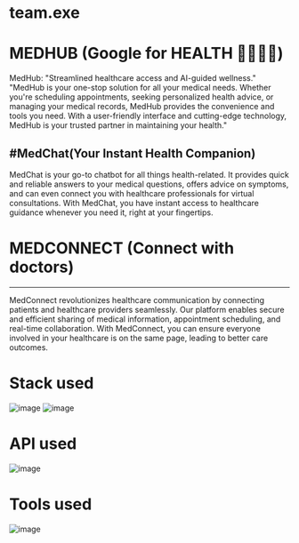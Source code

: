 # team.exe
# MEDHUB (Google for HEALTH 👩‍⚕️📝💊)

MedHub: "Streamlined healthcare access and AI-guided wellness."
"MedHub is your one-stop solution for all your medical needs. Whether you're scheduling appointments, seeking personalized health advice, or managing your medical records, MedHub provides the convenience and tools you need. With a user-friendly interface and cutting-edge technology, MedHub is your trusted partner in maintaining your health."

#MedChat(Your Instant Health Companion)
---------------------------------------------

MedChat is your go-to chatbot for all things health-related. It provides quick and reliable answers to your medical questions, offers advice on symptoms, and can even connect you with healthcare professionals for virtual consultations. With MedChat, you have instant access to healthcare guidance whenever you need it, right at your fingertips.


# MEDCONNECT (Connect with doctors)
---------------------------------------------
MedConnect revolutionizes healthcare communication by connecting patients and healthcare providers seamlessly. Our platform enables secure and efficient sharing of medical information, appointment scheduling, and real-time collaboration. With MedConnect, you can ensure everyone involved in your healthcare is on the same page, leading to better care outcomes.

# Stack used

![image](https://github.com/sypase/team.exe/assets/144668261/b04b56b0-9adf-492d-88de-0295b98febd8)
![image](https://github.com/sypase/team.exe/assets/144668261/a7bc7f49-ebe6-4108-b0a2-99a99e7494f9)


# API used

![image](https://github.com/sypase/team.exe/assets/144668261/f9d040ea-45ec-4683-880b-9410c026f582)


# Tools used

![image](https://github.com/sypase/team.exe/assets/144668261/6db63d04-6390-4ab0-b7d6-f617b6f010a2)

